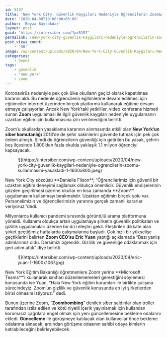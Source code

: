 ```yaml
---
id: 5197
title: 'New York City, Güvenlik Kaygıları Nedeniyle Öğrencilerin Zoom&#8217;u Kullanmasını Yasakladı'
date: '2020-04-08T19:00:00+03:00'
author: 'Beyza Bayrakdar'
layout: post
guid: 'https://intersiber.com/?p=5197'
permalink: /new-york-city-guvenlik-kaygilari-nedeniyle-ogrencilerin-zoomu-kullanmasini-yasakladi/
post_views_count:
    - '50'
image: /wp-content/uploads/2020/04/New-York-City-Güvenlik-Kaygıları-Nedeniyle-Öğrencilerin-Zoom’u-Kullanmasını-Yasakladı-scaled.jpg
categories:
    - Genel
tags:
    - güvenlik
    - 'new york'
    - zoom
---
```


Koronavirüs nedeniyle pek çok ülke okulların geçici olarak kapatılması kararını aldı. Bu nedenle öğrencilerin eğitimlerine devam edilmesi için eğitimciler internet üzerinden birçok platformu kullanarak eğitime devam etmeye çalışıyorlar. Ancak New York’taki yetkililer, video konferans hizmeti sunan **Zoom** uygulaması ile ilgili güvenlik kaygıları nedeniyle uygulamanın uzaktan eğitim için kullanmasına izin verilmediğini belirtti.

Zoom’u okullardan yasaklama kararının alınmasında etkili olan **New York’un siber komutanlığı** 2018’de de şehir sakinlerini güvende tutmak için pek çok önlem almıştı. Şimdi de öğrencilerin güvenliği için getirilen bu yasak, şehrin beş ilçesinde 1.800’den fazla okulda yaklaşık 1.1 milyon öğrenciyi kapsayacak.

<figure class="wp-block-image size-large">![](https://intersiber.com/wp-content/uploads/2020/04/new-york-city-guvenlik-kaygilari-nedeniyle-ogrencilerin-zoomu-kullanmasini-yasakladi-1-1600x800.jpeg)</figure>New York City sözcüsü **Danielle Filson**, “Öğrencilerimiz için güvenli bir uzaktan eğitim deneyimi sağlamak oldukça önemlidir. Güvenlik endişelerinin gözden geçirilmesi üzerine okullar en kısa zamanda **Zoom** uygulamasını kullanmayı bırakmalıdır. Uzaktan eğitimin birçok yolu var. Personelimizin ve öğrencilerimizin yararına gerçek zamanlı kararlar veriyoruz.”dedi.

Milyonlarca kullanıcı pandemi sırasında görüntülü arama platformuna yöneldi. Kullanımı oldukça artan uygulamaya şirketin güvenlik politikaları ve gizlilik uygulamaları üzerine bir dizi eleştiri geldi. Eleştirileri dikkate alan şirket geçtiğimiz haftalarda çalışmalarına başladı. Çok hızlı bir yükselişe geçtiklerini belirten **Zoom CEO’su Eric Yuan** yaptığı açıklamada “Bazı yanlış adımlarımız oldu. Dersimizi öğrendik. Gizlilik ve güvenliğe odaklanmak için geri adım attık” diye belirtti.

<figure class="wp-block-image size-large">![](https://intersiber.com/wp-content/uploads/2020/04/eric-yuan-1-1600x1067.jpg)</figure>New York Eğitim Bakanlığı öğretmenlere Zoom yerine **Microsoft Teams**’i kullanarak sınıfları düzenlememeleri gerektiğini söylemesi konusunda ise Yuan, “Hala New York eğitim kurumları ile birlikte çalışma sürecindeyiz. Zoom’un gizlilik ve güvenlik konusunda en iyi şirketlerden birisi olmasını istiyoruz.” dedi.

Bunun üzerine Zoom, “**Zoombombing**” denilen siber saldırılar olan troller tarafından istila edilen ve kötü niyetli içerik yayınlamak için kullanılan korumasız çağrılara engel olmak için yeni güncellemesine bekleme odalarını ekledi. **Güncelleme** ile görüşmeye katılacak olan kullanıcılar önce bekleme odalarına alınacak, ardından görüşme odasının sahibi odaya kimlerin katılabileceğini belirleyebilecek.